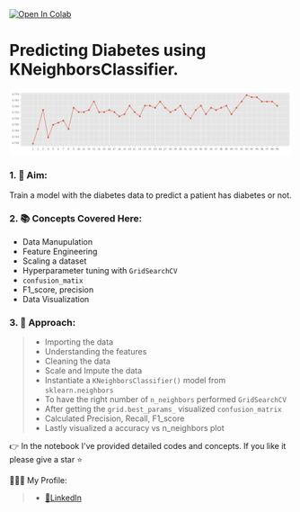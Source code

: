 <a target="_blank" href="https://colab.research.google.com/github/SoumyaCO/KNeighbors-classifier-diabetes.git">
  <img src="https://colab.research.google.com/assets/colab-badge.svg" alt="Open In Colab"/>
</a>


# Predicting Diabetes using KNeighborsClassifier.
![accuracy vs n_neighbors graph](https://github.com/SoumyaCO/KNeighbors-classifier-diabetes/blob/main/knn-image.png)
### 1. 🎯 Aim: 
Train a model with the diabetes data to predict a patient has diabetes or not.
### 2. 📚 Concepts Covered Here:
* Data Manupulation
* Feature Engineering
* Scaling a dataset
* Hyperparameter tuning with `GridSearchCV`
* `confusion_matix`
* F1_score, precision
* Data Visualization

### 3. 🔎 Approach: 
> * Importing the data
> * Understanding the features
> * Cleaning the data
> * Scale and Impute the data
> * Instantiate a `KNeighborsClassifier()` model from `sklearn.neighbors`
> * To have the right number of `n_neighbors` performed `GridSearchCV`
> * After getting the `grid.best_params_` visualized `confusion_matrix`
> * Calculated Precision, Recall, F1_score
> * Lastly visualized a accuracy vs n_neighbors plot

👉 In the notebook I've provided detailed codes and concepts. If you like it please give a star ⭐️

🧑🏻‍💻 My Profile:
> * [🔗LinkedIn ](https://www.linkedin.com/in/soumyadip-bhattacharjya-993974234/)
